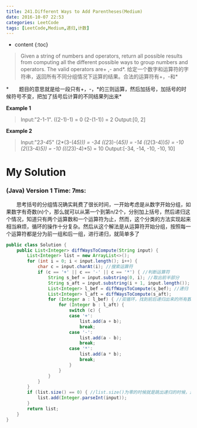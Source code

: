 ```yaml
---
title: 241.Different Ways to Add Parentheses(Medium)
date: 2016-10-07 22:53
categories: LeetCode
tags: [LeetCode,Medium,递归,计数]
---
```


* content
{:toc}


>Given a string of numbers and operators, return all possible results from computing all the different possible ways to group numbers and operators. The valid operators are+ ,- and\*.
给定一个数字和运算符的字符串，返回所有不同分组情况下运算的结果。合法的运算符有+，-和\*

*　　题目的意思就是给一段只有+，-，\*的三则运算，然后加括号，加括号的时候符号不变，把加了括号后计算的不同结果列出来*

**Example 1**
>Input:"2-1-1".
((2-1)-1) = 0
(2-(1-1)) = 2
Output:[0, 2]

**Example 2**
>Input:"2*3-4*5"
(2*(3-(4*5))) = -34
((2*3)-(4*5)) = -14
((2*(3-4))*5) = -10
(2*((3-4)*5)) = -10
(((2*3)-4)*5) = 10
Output:[-34, -14, -10, -10, 10]

# My Solution
### (Java) Version 1  Time: 7ms:
　　思考括号的分组情况确实耗费了很长时间，一开始考虑是从数字开始分组，如果数字有奇数(n)个，那么就可以从第一个到第n/2个，分别加上括号，然后递归这个情况，知道只有两个运算数和一个运算符为止，然而，这个分类的方法实现起来相当麻烦，循环的操作十分复杂。然后从这个解法是从运算符开始分组，按照每一个运算符都是分为前一组和后一组，进行递归，就简单多了
```java
public class Solution {
    public List<Integer> diffWaysToCompute(String input) {
        List<Integer> list = new ArrayList<>();
        for (int i = 0; i < input.length(); i++) {
            char c = input.charAt(i); //搜索运算符
            if (c == '+' || c == '-' || c == '*') { //判断运算符
                String s_bef = input.substring(0, i); //取出前半部分
                String s_aft = input.substring(i + 1, input.length()); //取出后半部分
                List<Integer> l_bef = diffWaysToCompute(s_bef); //递归
                List<Integer> l_aft = diffWaysToCompute(s_aft);
                for (Integer a : l_bef) { //双循环，找到前后递归出来的所有数的计算排列
                    for (Integer b : l_aft) {
                        switch (c) {
                        case '+':
                            list.add(a + b);
                            break;
                        case '-':
                            list.add(a - b);
                            break;
                        case '*':
                            list.add(a * b);
                            break;
                        }
                    }
                }
            }
        }
        if (list.size() == 0) { //list.size()为零的时候就是跳出递归的时候，这个时候的input就只有一个数
            list.add(Integer.parseInt(input));
        }
        return list;
    }
}
```